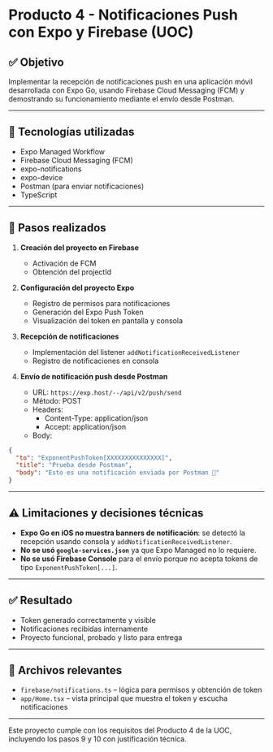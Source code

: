 # Producto 4 - Notificaciones Push con Expo y Firebase (UOC)

## ✅ Objetivo

Implementar la recepción de notificaciones push en una aplicación móvil desarrollada con Expo Go, usando Firebase Cloud Messaging (FCM) y demostrando su funcionamiento mediante el envío desde Postman.

---

## 🧩 Tecnologías utilizadas

- Expo Managed Workflow
- Firebase Cloud Messaging (FCM)
- expo-notifications
- expo-device
- Postman (para enviar notificaciones)
- TypeScript

---

## 🧪 Pasos realizados

1. **Creación del proyecto en Firebase**
   - Activación de FCM
   - Obtención del projectId

2. **Configuración del proyecto Expo**
   - Registro de permisos para notificaciones
   - Generación del Expo Push Token
   - Visualización del token en pantalla y consola

3. **Recepción de notificaciones**
   - Implementación del listener `addNotificationReceivedListener`
   - Registro de notificaciones en consola

4. **Envío de notificación push desde Postman**
   - URL: `https://exp.host/--/api/v2/push/send`
   - Método: POST
   - Headers:
     - Content-Type: application/json
     - Accept: application/json
   - Body:
```json
{
  "to": "ExponentPushToken[XXXXXXXXXXXXXXX]",
  "title": "Prueba desde Postman",
  "body": "Esto es una notificación enviada por Postman 📲"
}
```

---

## ⚠️ Limitaciones y decisiones técnicas

- **Expo Go en iOS no muestra banners de notificación**: se detectó la recepción usando consola y `addNotificationReceivedListener`.
- **No se usó `google-services.json`** ya que Expo Managed no lo requiere.
- **No se usó Firebase Console** para el envío porque no acepta tokens de tipo `ExponentPushToken[...]`.

---

## ✅ Resultado

- Token generado correctamente y visible
- Notificaciones recibidas internamente
- Proyecto funcional, probado y listo para entrega

---

## 📎 Archivos relevantes

- `firebase/notifications.ts` – lógica para permisos y obtención de token
- `app/Home.tsx` – vista principal que muestra el token y escucha notificaciones

---

Este proyecto cumple con los requisitos del Producto 4 de la UOC, incluyendo los pasos 9 y 10 con justificación técnica.

